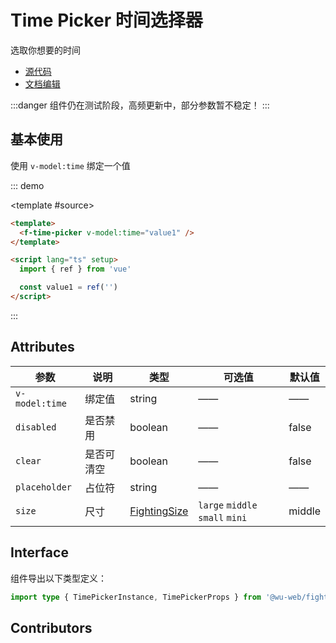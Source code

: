 # Time Picker 时间选择器

选取你想要的时间

- [源代码](https://github.com/FightingDesign/fighting-design/tree/master/packages/fighting-design/time-picker)
- [文档编辑](https://github.com/FightingDesign/fighting-design/blob/master/docs/docs/components/time-picker.md)

:::danger
组件仍在测试阶段，高频更新中，部分参数暂不稳定！
:::

## 基本使用

使用 `v-model:time` 绑定一个值

::: demo

<template #source>
<f-time-picker v-model:time="value1" />
</template>

```html
<template>
  <f-time-picker v-model:time="value1" />
</template>

<script lang="ts" setup>
  import { ref } from 'vue'

  const value1 = ref('')
</script>
```

:::

## Attributes

| 参数           | 说明       | 类型                                                               | 可选值                          | 默认值 |
| -------------- | ---------- | ------------------------------------------------------------------ | ------------------------------- | ------ |
| `v-model:time` | 绑定值     | string                                                             | ——                              | ——     |
| `disabled`     | 是否禁用   | boolean                                                            | ——                              | false  |
| `clear`        | 是否可清空 | boolean                                                            | ——                              | false  |
| `placeholder`  | 占位符     | string                                                             | ——                              | ——     |
| `size`         | 尺寸       | <a href="/components/interface.html#fightingsize">FightingSize</a> | `large` `middle` `small` `mini` | middle |

## Interface

组件导出以下类型定义：

```ts
import type { TimePickerInstance, TimePickerProps } from '@wu-web/fighting-design'
```

## Contributors

<a href="https://github.com/Tyh2001" target="_blank">
  <f-avatar round src="https://avatars.githubusercontent.com/u/73180970?v=4" />
</a>

<script setup lang="ts">
  import { ref } from 'vue'

  const value1 = ref('')
</script>
